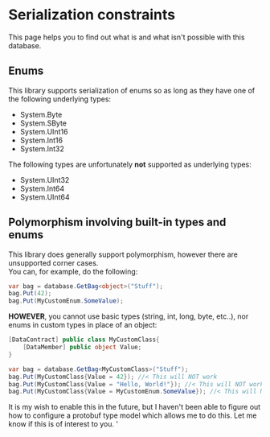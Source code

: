 # Serialization constraints

This page helps you to find out what is and what isn't possible with this database.

## Enums

This library supports serialization of enums so as long as they have one of the following underlying types:
- System.Byte
- System.SByte
- System.UInt16
- System.Int16
- System.Int32  

The following types are unfortunately **not** supported as underlying types:
- System.UInt32
- System.Int64
- System.UInt64

## Polymorphism involving built-in types and enums

This library does generally support polymorphism, however there are unsupported corner cases.  
You can, for example, do the following:

```csharp
var bag = database.GetBag<object>("Stuff");
bag.Put(42);
bag.Put(MyCustomEnum.SomeValue);
```

**HOWEVER**, you cannot use basic types (string, int, long, byte, etc..), nor enums in custom types in place of an object:

```csharp
[DataContract] public class MyCustomClass{
	[DataMember] public object Value;
}

var bag = database.GetBag<MyCustomClass>("Stuff");
bag.Put(MyCustomClass{Value = 42}); //< This will NOT work
bag.Put(MyCustomClass{Value = "Hello, World!"}); //< This will NOT work
bag.Put(MyCustomClass{Value = MyCustomEnum.SomeValue}); //< This will NOT work
```

It is my wish to enable this in the future, but I haven't been able to figure out how to configure a protobuf type model
which allows me to do this. Let me know if this is of interest to you.
'
